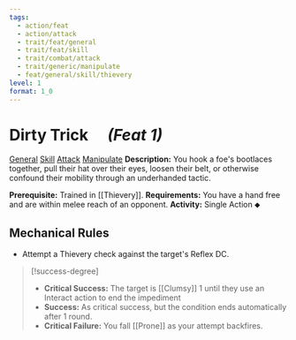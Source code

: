 ```yaml
---
tags:
  - action/feat
  - action/attack
  - trait/feat/general
  - trait/feat/skill
  - trait/combat/attack
  - trait/generic/manipulate
  - feat/general/skill/thievery
level: 1
format: 1_0
---
```

# Dirty Trick [](#Actions "Single Action") &emsp;*(Feat 1)*

[General](General.md "Feat Trait") [Skill](Skill.md "Feat Trait") [Attack](Attack.md "Combat Trait") [Manipulate](Manipulate.md "General Trait")
**Description:** You hook a foe's bootlaces together, pull their hat over their eyes, loosen their belt, or otherwise confound their mobility through an underhanded tactic.

**Prerequisite:** Trained in [[Thievery]].
**Requirements:** You have a hand free and are within melee reach of an opponent.
**Activity:** Single Action ⬥

## Mechanical Rules

- Attempt a Thievery check against the target's Reflex DC.  

> [!success-degree] 
>- **Critical Success:** The target is [[Clumsy]] 1 until they use an Interact action to end the impediment  
>- **Success:** As critical success, but the condition ends automatically after 1 round.  
>- **Critical Failure:** You fall [[Prone]] as your attempt backfires.